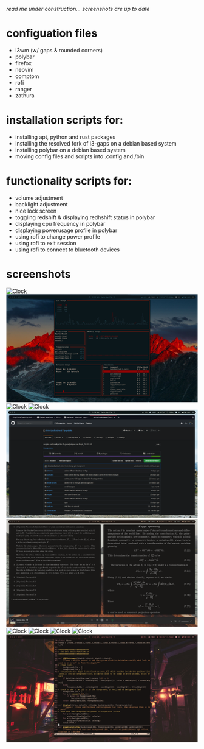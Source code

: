 *read me under construction... screenshots are up to date*

# configuation files
- i3wm (w/ gaps & rounded corners)  
- polybar  
- firefox  
- neovim  
- comptom  
- rofi  
- ranger  
- zathura  
# installation scripts for:  
- installing apt, python and rust packages  
- installing the resolved fork of i3-gaps on a debian based system  
- installing polybar on a debian based system  
- moving config files and scripts into .config and /bin  
# functionality scripts for:  
- volume adjustment  
- backlight adjustment  
- nice lock screen  
- toggling redshift & displaying redhshift status in polybar  
- displaying cpu frequency in polybar  
- displaying powerusage profile in polybar  
- using rofi to change power profile  
- using rofi to exit session  
- using rofi to connect to bluetooth devices  
# screenshots  
![Clock](/screenshots/2020-02-15-025155_3200x1800_scrot.png)
![Clock](/screenshots/2020-02-15-022234_3200x1800_scrot.png)
![Clock](/screenshots/2020-02-15-025728_3200x1800_scrot.png)
![Clock](/screenshots/2020-02-15-025019_3200x1800_scrot.png)
![Clock](/screenshots/2020-02-15-023947_3200x1800_scrot.png)
![Clock](/screenshots/2020-02-15-023655_3200x1800_scrot.png)
![Clock](/screenshots/2020-02-15-022833_3200x1800_scrot.png)
![Clock](/screenshots/2020-02-15-022749_3200x1800_scrot.png)
![Clock](/screenshots/2020-02-15-022459_3200x1800_scrot.png)
![Clock](/screenshots/2020-02-15-022425_3200x1800_scrot.png)
![Clock](/screenshots/2020-02-15-022341_3200x1800_scrot.png)
